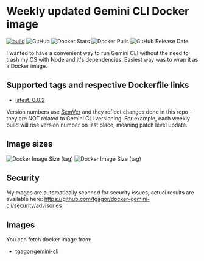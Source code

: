 Weekly updated Gemini CLI Docker image
======================================

[![build](https://github.com/tgagor/docker-gemini-cli/actions/workflows/build.yml/badge.svg?branch=master)](https://github.com/tgagor/docker-gemini-cli/actions/workflows/build.yml)
![GitHub](https://img.shields.io/github/license/tgagor/docker-gemini-cli)
![Docker Stars](https://img.shields.io/docker/stars/tgagor/gemini-cli)
![Docker Pulls](https://img.shields.io/docker/pulls/tgagor/gemini-cli)
![GitHub Release Date](https://img.shields.io/github/release-date/tgagor/docker-gemini-cli)

I wanted to have a convenient way to run Gemini CLI without the need to trash my OS with Node and it's dependencies. Easiest way was to wrap it as a Docker image.

## Supported tags and respective Dockerfile links

* [latest, 0.0.2](https://github.com/tgagor/docker-gemini-cli/blob/master/Dockerfile)

Version numbers use [SemVer](https://semver.org) and they reflect changes done in this repo - they are NOT related to Gemini CLI versioning. For example, each weekly build will rise version number on last place, meaning patch level update.

## Image sizes
![Docker Image Size (tag)](https://img.shields.io/docker/image-size/tgagor/gemini-cli/stream9?label=gemini-cli%3Astream9%20size)
![Docker Image Size (tag)](https://img.shields.io/docker/image-size/tgagor/gemini-cli/stream10?label=gemini-cli%3Astream10%20size)

## Security
My mages are automatically scanned for security issues, actual results are available here: https://github.com/tgagor/docker-gemini-cli/security/advisories

## Images
You can fetch docker image from:
* [tgagor/gemini-cli](https://hub.docker.com/r/tgagor/gemini-cli)
